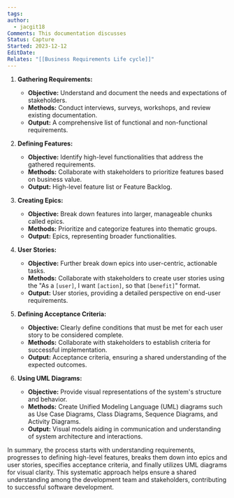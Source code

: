 ```yaml
---
tags: 
author:
  - jacgit18
Comments: This documentation discusses
Status: Capture
Started: 2023-12-12
EditDate: 
Relates: "[[Business Requirements Life cycle]]"
---
```

1. **Gathering Requirements:**
   - **Objective:** Understand and document the needs and expectations of stakeholders.
   - **Methods:** Conduct interviews, surveys, workshops, and review existing documentation.
   - **Output:** A comprehensive list of functional and non-functional requirements.

2. **Defining Features:**
   - **Objective:** Identify high-level functionalities that address the gathered requirements.
   - **Methods:** Collaborate with stakeholders to prioritize features based on business value.
   - **Output:** High-level feature list or Feature Backlog.

3. **Creating Epics:**
   - **Objective:** Break down features into larger, manageable chunks called epics.
   - **Methods:** Prioritize and categorize features into thematic groups.
   - **Output:** Epics, representing broader functionalities.

4. **User Stories:**
   - **Objective:** Further break down epics into user-centric, actionable tasks.
   - **Methods:** Collaborate with stakeholders to create user stories using the "As a `[user]`, I want `[action]`, so that `[benefit]`" format.
   - **Output:** User stories, providing a detailed perspective on end-user requirements.

5. **Defining Acceptance Criteria:**
   - **Objective:** Clearly define conditions that must be met for each user story to be considered complete.
   - **Methods:** Collaborate with stakeholders to establish criteria for successful implementation.
   - **Output:** Acceptance criteria, ensuring a shared understanding of the expected outcomes.

6. **Using UML Diagrams:**
   - **Objective:** Provide visual representations of the system's structure and behavior.
   - **Methods:** Create Unified Modeling Language (UML) diagrams such as Use Case Diagrams, Class Diagrams, Sequence Diagrams, and Activity Diagrams.
   - **Output:** Visual models aiding in communication and understanding of system architecture and interactions.

In summary, the process starts with understanding requirements, progresses to defining high-level features, breaks them down into epics and user stories, specifies acceptance criteria, and finally utilizes UML diagrams for visual clarity. This systematic approach helps ensure a shared understanding among the development team and stakeholders, contributing to successful software development.